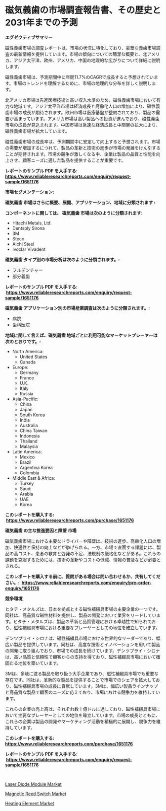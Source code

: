 <p><h1>磁気義歯の市場調査報告書、その歴史と2031年までの予測</h1></p><p><strong>エグゼクティブサマリー</strong></p>
<p><p>磁性義歯市場の調査レポートは、市場の状況に特化しており、豪華な義歯市場調査の最新情報を提供しています。市場の傾向についての簡潔な概要と、北アメリカ、アジア太平洋、欧州、アメリカ、中国の地理的な広がりについて詳細に説明します。</p><p>磁性義歯市場は、予測期間中に年間11.7%のCAGRで成長すると予想されています。市場のトレンドを理解するために、市場の地理的な分布を詳しく説明します。</p><p>北アメリカ市場は先進医療技術と高い収入水準のため、磁性義歯市場において有力な地域です。アジア太平洋市場は経済成長と高齢化人口の増加により、磁性義歯市場の成長が期待されます。欧州市場は医療基盤が整備されており、製品の需要が高まっています。アメリカ市場は高い製品への投資が進んでおり、磁性義歯市場の成長が見込まれます。中国市場は急速な経済成長と中間層の拡大により、磁性義歯市場が拡大しています。</p><p>磁性義歯市場の成長率は、予測期間中に安定して向上すると予想されます。市場の需要が増加するにつれて、製品の革新と技術の進歩が市場の発展をけん引することが期待されます。市場の競争が激しくなる中、企業は製品の品質と性能を向上させ、顧客ニーズに適した製品を提供することが重要です。</p></p>
<p><strong>レポートのサンプル PDF を入手する: <a href="https://www.reliableresearchreports.com/enquiry/request-sample/1651176">https://www.reliableresearchreports.com/enquiry/request-sample/1651176</a></strong></p>
<p><strong>市場セグメンテーション:</strong></p>
<p><strong> 磁気義歯 市場はさらに概要、展開、アプリケーション、地域に分類されます :</strong></p>
<p><strong>コンポーネントに関しては、 磁気義歯 市場は次のように分類されます: &nbsp;</strong></p>
<p><ul><li>Hitachi Metals, Ltd.</li><li>Dentsply Sirona</li><li>3M</li><li>Steco</li><li>Aichi Steel</li><li>Ivoclar Vivadent</li></ul></p>
<p><strong> 磁気義歯 タイプ別の市場分析は次のように分類されます。:</strong></p>
<p><ul><li>フルデンチャー</li><li>部分義歯</li></ul></p>
<p><strong>レポートのサンプル PDF を入手する: &nbsp;<a href="https://www.reliableresearchreports.com/enquiry/request-sample/1651176">https://www.reliableresearchreports.com/enquiry/request-sample/1651176</a></strong></p>
<p><strong> 磁気義歯 アプリケーション別の市場産業調査は次のように分類されます。:</strong></p>
<p><ul><li>病院</li><li>歯科医院</li></ul></p>
<p><strong>地域に関して言えば、磁気義歯 地域ごとに利用可能なマーケットプレーヤーは次のとおりです。:</strong></p>
<p><ul>
    <li>
        North America:
        <ul>
            <li>United States</li>
            <li>Canada</li>
        </ul>
    </li>
    <li>
        Europe:
        <ul>
            <li>Germany</li>
            <li>France</li>
            <li>U.K.</li>
            <li>Italy</li>
            <li>Russia</li>
        </ul>
    </li>
    <li>
        Asia-Pacific:
        <ul>
            <li>China</li>
            <li>Japan</li>
            <li>South Korea</li>
            <li>India</li>
            <li>Australia</li>
            <li>China Taiwan</li>
            <li>Indonesia</li>
            <li>Thailand</li>
            <li>Malaysia</li>
        </ul>
    </li>
    <li>
        Latin America:
        <ul>
            <li>Mexico</li>
            <li>Brazil</li>
            <li>Argentina Korea</li>
            <li>Colombia</li>
        </ul>
    </li>
    <li>
        Middle East & Africa:
        <ul>
            <li>Turkey</li>
            <li>Saudi</li>
            <li>Arabia</li>
            <li>UAE</li>
            <li>Korea</li>
        </ul>
    </li>
    </ul></p>
<p><strong>このレポートを購入する: &nbsp;<a href="https://www.reliableresearchreports.com/purchase/1651176">https://www.reliableresearchreports.com/purchase/1651176</a></strong></p>
<p><strong>磁気義歯 の主な推進要因と障壁 市場</strong></p>
<p><p>磁気義歯市場における主要なドライバーや障壁は、技術の進歩、高齢化人口の増加、快適性と保持の向上などが挙げられる。一方、市場で直面する課題には、製品の高コスト、患者の教育と啓発の不足、法規制の厳格化などがある。これらの課題を克服するためには、技術の革新やコストの低減、情報の普及などが必要とされる。</p></p>
<p><strong>このレポートを購入する前に、質問がある場合は問い合わせるか、共有してください。:&nbsp; <a href="https://www.reliableresearchreports.com/enquiry/pre-order-enquiry/1651176">https://www.reliableresearchreports.com/enquiry/pre-order-enquiry/1651176</a></strong></p>
<p><strong>競争環境</strong></p>
<p><p>ヒタチ・メタルズは、日本を拠点とする磁性補綴具市場の主要企業の一つです。同社は、高品質な磁性材料を提供し、製品の開発において業界をリードしています。ヒタチ・メタルズは、製品の革新と品質管理における卓越性で知られており、磁性補綴具市場における重要なプレーヤーとしての地位を確立しています。</p><p>デンツプライ・シロナは、磁性補綴具市場における世界的なリーダーであり、幅広い製品を提供しています。同社は、高度な技術とイノベーションを用いて製品の開発に取り組んでおり、市場での成長を続けています。デンツプライ・シロナは、高い品質と信頼性で顧客からの支持を得ており、磁性補綴具市場において確固たる地位を築いています。</p><p>3Mは、多岐に渡る製品を取り扱う大手企業であり、磁性補綴具市場でも重要な存在です。同社は、革新的な製品を提供することで市場でのシェアを拡大しており、磁性補綴具市場の成長に貢献しています。3Mは、幅広い製品ラインナップと高品質な製品で顧客のニーズに応えており、市場における競争力を維持しています。</p><p>これらの企業の売上高は、それぞれ数十億ドルに達しており、磁性補綴具市場において主要なプレーヤーとしての地位を確立しています。市場の成長とともに、これらの企業は製品の開発やマーケティング活動を積極的に展開し、競争力を維持しています。</p></p>
<p><strong>このレポートを購入する: &nbsp; <a href="https://www.reliableresearchreports.com/purchase/1651176">https://www.reliableresearchreports.com/purchase/1651176</a></strong></p>
<p><strong>レポートのサンプル PDF を入手する: &nbsp;<a href="https://www.reliableresearchreports.com/enquiry/request-sample/1651176">https://www.reliableresearchreports.com/enquiry/request-sample/1651176</a></strong><strong></strong></p>
<p>&nbsp;</p>
<p><p><a href="https://github.com/jhcraigie/Market-Research-Report-List-2/blob/main/laser-diode-module-market.md">Laser Diode Module Market</a></p><p><a href="https://github.com/Whitneyboyettebo9kiw7yr13/Market-Research-Report-List-1/blob/main/magnetic-reed-switch-market.md">Magnetic Reed Switch Market</a></p><p><a href="https://github.com/PeterParrish5/Market-Research-Report-List-4/blob/main/heating-element-market.md">Heating Element Market</a></p></p>